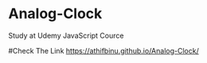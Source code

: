 # Analog-Clock
Study at Udemy JavaScript Cource

#Check The Link 
https://athifbinu.github.io/Analog-Clock/
